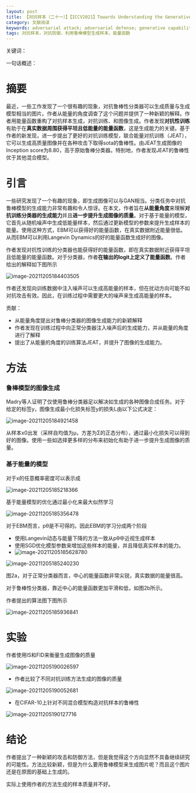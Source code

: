 ```yaml
---
layout: post
title: 【对抗样本（二十一）】【ICCV2021】Towards Understanding the Generative Capability of Adversarially Robust Classifiers
category: 文献阅读
keywords: adversarial attack; adversarial defense; generative capability of an adversarial robust model
tags: 对抗样本，对抗防御，利用鲁棒模型生成样本，能量函数
---
```




关键词：

一句话概述：

# 摘要

最近，一些工作发现了一个很有趣的现象，对抗鲁棒性分类器可以生成质量与生成模型相当的图片。作者从能量的角度调查了这个问题并提供了一种新颖的解释。作者用能量函数重构了对抗样本生成，对抗训练、和图像生成。作者发现**对抗性训练**有助于在**真实数据周围获得平坦且低能量的能量函数**，这是生成能力的关键。基于作者的新发现，进一步提出了更好的对抗训练模型，联合能量对抗训练（JEAT），它可以生成高质量图像并在各种攻击下取得sota的鲁棒性。由JEAT生成图像的Inception score为8.80，高于原始鲁棒分类器。特别地，作者发现JEAT的鲁棒性优于其他混合模型。

# 引言

一些研究发现了一个有趣的现象，即生成图像可以与GAN相当。分类任务中对抗鲁棒模型的生成能力非常有趣和令人惊讶。在本文，作者旨在**从能量角度**来理解**对抗训练分类器的生成能力**并且**进一步提升生成图像的质量**。对于基于能量的模型，它首先从随机噪声中生成低能量样本，然后通过更新模型的参数来提升生成样本的能量。使用这种方式，EBM可以获得好的能量函数，在真实数据附近能量很低。从而EBM可以利用Langevin Dynamics的好的能量函数生成好的图像。

作者发现对抗性训练的分类器也能获得好的能量函数，即在真实数据附近获得平坦且低能量的能量函数。对于分类器，作者**在输出的logit上定义了能量函数**。作者给出的解释如下图所示

![image-20211205184403505](https://gitee.com/freeneuro/PigBed/raw/master/img/image-20211205184403505.png)

作者还发现向训练数据中注入噪声可以生成高能量的样本，但在扰动方向可能不如对抗攻击有效。因此，在训练过程中需要更大的噪声来生成高能量的样本。

贡献：

+ 从能量角度提出对鲁棒分类器的图像生成能力的新颖解释
+ 作者发现在训练过程中向正常分类器注入噪声后的生成能力，并从能量的角度进行了解释
+ 提出了从能量的角度的训练算法JEAT，并提升了图像的生成能力。

# 方法

### 鲁棒模型的图像生成

Madry等人证明了仅使用鲁棒分类器足以解决如生成的各种图像合成任务。对于给定的标签y，图像生成最小化损失标签y的损失L由以下公式决定：

![image-20211205184921458](https://gitee.com/freeneuro/PigBed/raw/master/img/image-20211205184921458.png)

从样本x0出发（采样自均值为μ，方差为Σ的正态分布），通过最小化损失可以得到好的图像。使用一些如选择更多样的分布来初始化有助于进一步提升生成图像的质量。

### 基于能量的模型

对于x的任意概率密度可以表示成

![image-20211205185218366](https://gitee.com/freeneuro/PigBed/raw/master/img/image-20211205185218366.png)

基于能量模型的优化通过最小化来最大似然学习

![image-20211205185356478](https://gitee.com/freeneuro/PigBed/raw/master/img/image-20211205185356478.png)

对于EBM而言，pθ是不可得的。因此EBM的学习分成两个阶段

+ 使用Langevin动态与能量下降的方法一致从pθ中近视生成样本
+ 使用SGD优化模型参数来增加这些样本的能量，并且降低真实样本的能力。
+ ![image-20211205185628780](https://gitee.com/freeneuro/PigBed/raw/master/img/image-20211205185628780.png)

![image-20211205185240230](https://gitee.com/freeneuro/PigBed/raw/master/img/image-20211205185240230.png)

图2a，对于正常分类器而言，中心的能量函数非常尖锐，真实数据的能量很高。

对于鲁棒性分类器，靠近中心的能量函数更加平滑和低，如图2b所示。

作者提出的算法图下图所示

![image-20211205185936841](https://gitee.com/freeneuro/PigBed/raw/master/img/image-20211205185936841.png)

# 实验

作者使用IS和FID来衡量生成图像的质量

![image-20211205190026597](https://gitee.com/freeneuro/PigBed/raw/master/img/image-20211205190026597.png)

+ 作者比较了不同对抗训练方法生成的图像的质量

![image-20211205190052681](https://gitee.com/freeneuro/PigBed/raw/master/img/image-20211205190052681.png)

+ 在CIFAR-10上针对不同混合模型构造对抗样本的鲁棒性

![image-20211205190127716](https://gitee.com/freeneuro/PigBed/raw/master/img/image-20211205190127716.png)

# 结论

作者提出了一种新颖的攻击和防御方法，但是我觉得这个方向显然不具备继续研究的可能性。方法比较新颖，但是为什么要用鲁棒模型来生成图片呢？而且这个图片还是在原图的基础上生成的。

实际上使用作者的方法生成的样本质量并不好。